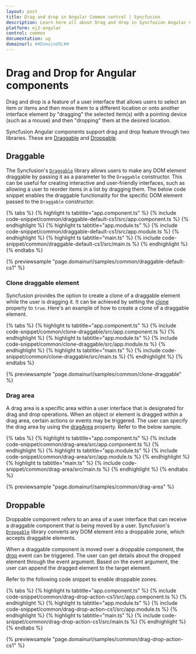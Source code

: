 ```yaml
---
layout: post
title: Drag and drop in Angular Common control | Syncfusion
description: Learn here all about Drag and drop in Syncfusion Angular Common control of Syncfusion Essential JS 2 and more.
platform: ej2-angular
control: common
documentation: ug
domainurl: ##DomainURL##
---
```


# Drag and Drop for Angular components

Drag and drop is a feature of a user interface that allows users to select an item or items and then move them to a different location or onto another interface element by "dragging" the selected item(s) with a pointing device (such as a mouse) and then "dropping" them at the desired location.

Syncfusion Angular components support drag and drop feature through two libraries. These are [Draggable](https://ej2.syncfusion.com/documentation/api/base/draggable/) and [Droppable](https://ej2.syncfusion.com/documentation/api/base/droppable/).

## Draggable

The Syncfusion's [`Draggable`](https://ej2.syncfusion.com/documentation/api/base/draggable/) library allows users to make any DOM element draggable by passing it as a parameter to the `Draggable` constructor. This can be useful for creating interactive and user-friendly interfaces, such as allowing a user to reorder items in a list by dragging them. The below code snippet enables the draggable functionality for the specific DOM element passed to the `Draggable` constructor.

{% tabs %}
{% highlight ts tabtitle="app.component.ts" %}
{% include code-snippet/common/draggable-default-cs1/src/app.component.ts %}
{% endhighlight %}
{% highlight ts tabtitle="app.module.ts" %}
{% include code-snippet/common/draggable-default-cs1/src/app.module.ts %}
{% endhighlight %}
{% highlight ts tabtitle="main.ts" %}
{% include code-snippet/common/draggable-default-cs1/src/main.ts %}
{% endhighlight %}
{% endtabs %}
  
{% previewsample "page.domainurl/samples/common/draggable-default-cs1" %}

### Clone draggable element

Syncfusion provides the option to create a clone of a draggable element while the user is dragging it. It can be achieved by setting the [clone](https://ej2.syncfusion.com/documentation/api/base/draggable/#clone) property to `true`. Here's an example of how to create a clone of a draggable element.

{% tabs %}
{% highlight ts tabtitle="app.component.ts" %}
{% include code-snippet/common/clone-draggable/src/app.component.ts %}
{% endhighlight %}
{% highlight ts tabtitle="app.module.ts" %}
{% include code-snippet/common/clone-draggable/src/app.module.ts %}
{% endhighlight %}
{% highlight ts tabtitle="main.ts" %}
{% include code-snippet/common/clone-draggable/src/main.ts %}
{% endhighlight %}
{% endtabs %}
  
{% previewsample "page.domainurl/samples/common/clone-draggable" %}

### Drag area

A drag area is a specific area within a user interface that is designated for drag and drop operations. When an object or element is dragged within a drag area, certain actions or events may be triggered. The user can specify the drag area by using the [dragArea](https://ej2.syncfusion.com/documentation/api/base/draggable/#dragarea) property. Refer to the below sample.

{% tabs %}
{% highlight ts tabtitle="app.component.ts" %}
{% include code-snippet/common/drag-area/src/app.component.ts %}
{% endhighlight %}
{% highlight ts tabtitle="app.module.ts" %}
{% include code-snippet/common/drag-area/src/app.module.ts %}
{% endhighlight %}
{% highlight ts tabtitle="main.ts" %}
{% include code-snippet/common/drag-area/src/main.ts %}
{% endhighlight %}
{% endtabs %}
  
{% previewsample "page.domainurl/samples/common/drag-area" %}

## Droppable

Droppable component refers to an area of a user interface that can receive a draggable component that is being moved by a user. Syncfusion's [`Droppable`](https://ej2.syncfusion.com/documentation/api/base/droppable/) library converts any DOM element into a droppable zone, which accepts draggable elements.

When a draggable component is moved over a droppable component, the [drop](https://ej2.syncfusion.com/documentation/api/base/droppable/#events) event can be triggered. The user can get details about the dropped element through the event argument. Based on the event argument, the user can append the dragged element to the target element.

Refer to the following code snippet to enable droppable zones.

{% tabs %}
{% highlight ts tabtitle="app.component.ts" %}
{% include code-snippet/common/drag-drop-action-cs1/src/app.component.ts %}
{% endhighlight %}
{% highlight ts tabtitle="app.module.ts" %}
{% include code-snippet/common/drag-drop-action-cs1/src/app.module.ts %}
{% endhighlight %}
{% highlight ts tabtitle="main.ts" %}
{% include code-snippet/common/drag-drop-action-cs1/src/main.ts %}
{% endhighlight %}
{% endtabs %}
  
{% previewsample "page.domainurl/samples/common/drag-drop-action-cs1" %}